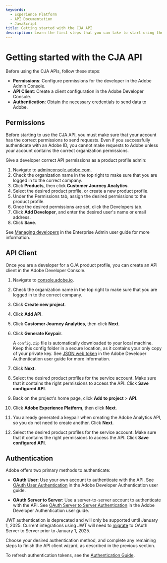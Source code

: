 ```yaml
---
keywords:
  - Experience Platform
  - API Documentation
  - JavaScript
title: Getting started with the CJA API
description: Learn the first steps that you can take to start using the CJA API.
---
```


# Getting started with the CJA API

Before using the CJA APIs, follow these steps:

* **Permissions**: Configure permissions for the developer in the Adobe Admin Console.
* **API Client**: Create a client configuration in the Adobe Developer Console.
* **Authentication**: Obtain the necessary credentials to send data to Adobe.

## Permissions

Before starting to use the CJA API, you must make sure that your account has the correct permissions to send requests. Even if you successfully authenticate with an Adobe ID, you cannot make requests to Adobe unless your account contains the correct organization permissions.

Give a developer correct API permissions as a product profile admin:

1. Navigate to [adminconsole.adobe.com](https://adminconsole.adobe.com).
2. Check the organization name in the top right to make sure that you are logged in to the correct company.
3. Click **Products**, then click **Customer Journey Analytics**.
4. Select the desired product profile, or create a new product profile.
5. Under the Permissions tab, assign the desired permissions to the product profile.
6. Once the desired permissions are set, click the Developers tab.
7. Click **Add Developer**, and enter the desired user's name or email address.
8. Click **Save**.

See [Managing developers](https://helpx.adobe.com/enterprise/using/manage-developers.html) in the Enterprise Admin user guide for more information.

## API Client

Once you are a developer for a CJA product profile, you can create an API client in the Adobe Developer Console.

1. Navigate to [console.adobe.io](https://console.adobe.io).
1. Check the organization name in the top right to make sure that you are logged in to the correct company.
1. Click **Create new project**.
1. Click **Add API**.
1. Click **Customer Journey Analytics**, then click **Next**.
1. Click **Generate Keypair**.
   
   A `config.zip` file is automatically downloaded to your local machine. Keep this config folder in a secure location, as it contains your only copy of your private key. See [JSON web token](https://www.adobe.io/authentication/auth-methods.html#!AdobeDocs/adobeio-auth/master/JWT/JWTCertificate.md) in the Adobe Developer Authentication user guide for more information.

1. Click **Next**.
1. Select the desired product profiles for the service account. Make sure that it contains the right permissions to access the API. Click **Save configured API**.
1. Back on the project's home page, click **Add to project** > **API**.
1. Click **Adobe Experience Platform**, then click **Next**.
1. You already generated a keypair when creating the Adobe Analytics API, so you do not need to create another. Click **Next**.
1. Select the desired product profiles for the service account. Make sure that it contains the right permissions to access the API. Click **Save configured API**.

## Authentication

Adobe offers two primary methods to authenticate:

* **OAuth User**: Use your own account to authenticate with the API. See [OAuth User Authentication](https://developer.adobe.com/developer-console/docs/guides/authentication/UserAuthentication/) in the Adobe Developer Authentication user guide.
  
* **OAuth Server to Server**: Use a server-to-server account to authenticate with the API. See [OAuth Server to Server Authentication](https://developer.adobe.com/developer-console/docs/guides/authentication/ServerToServerAuthentication/) in the Adobe Developer Authentication user guide.

JWT authentication is deprecated and will only be supported until January 1, 2025. Current integrations using JWT will need to [migrate](https://developer.adobe.com/developer-console/docs/guides/authentication/ServerToServerAuthentication/migration/) to OAuth Server to Server prior to January 1, 2025. 

Choose your desired authentication method, and complete any remaining steps to finish the API client wizard, as described in the previous section.

To refresh authentication tokens, see the [Authentication Guide](https://developer.adobe.com/developer-console/docs/guides/authentication/UserAuthentication/IMS/#refreshing-access-tokens).



